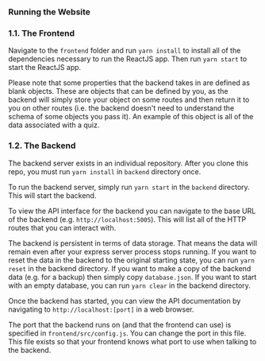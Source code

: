 ### Running the Website

### 1.1. The Frontend

Navigate to the `frontend` folder and run `yarn install` to install all of the dependencies necessary to run the ReactJS app. Then run `yarn start` to start the ReactJS app.

Please note that some properties that the backend takes in are defined as blank objects. These are objects that can be defined by you, as the backend will simply store your object on some routes and then return it to you on other routes (i.e. the backend doesn't need to understand the schema of some objects you pass it). An example of this object is all of the data associated with a quiz.


### 1.2. The Backend

The backend server exists in an individual repository. After you clone this repo, you must run `yarn install` in `backend` directory once.

To run the backend server, simply run `yarn start` in the `backend` directory. This will start the backend.

To view the API interface for the backend you can navigate to the base URL of the backend (e.g. `http://localhost:5005`). This will list all of the HTTP routes that you can interact with.

The backend is persistent in terms of data storage. That means the data will remain even after your express server process stops running. If you want to reset the data in the backend to the original starting state, you can run `yarn reset` in the backend directory. If you want to make a copy of the backend data (e.g. for a backup) then simply copy `database.json`. If you want to start with an empty database, you can run `yarn clear` in the backend directory.

Once the backend has started, you can view the API documentation by navigating to `http://localhost:[port]` in a web browser.

The port that the backend runs on (and that the frontend can use) is specified in `frontend/src/config.js`. You can change the port in this file. This file exists so that your frontend knows what port to use when talking to the backend.
